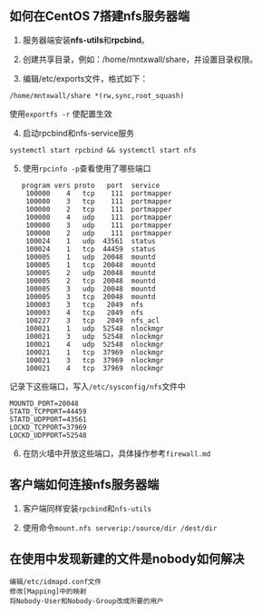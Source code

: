 ## 如何在CentOS 7搭建nfs服务器端

1. 服务器端安装**nfs-utils**和**rpcbind**。

2. 创建共享目录，例如：/home/mntxwall/share，并设置目录权限。

3. 编辑/etc/exports文件，格式如下：

```
/home/mntxwall/share *(rw,sync,root_squash)
```

使用`exportfs -r` 使配置生效

4. 启动rpcbind和nfs-service服务

`systemctl start rpcbind && systemctl start nfs`

5. 使用`rpcinfo -p`查看使用了哪些端口

```
   program vers proto   port  service                      
    100000    4   tcp    111  portmapper                                                                               
    100000    3   tcp    111  portmapper                                                   
    100000    2   tcp    111  portmapper                 
    100000    4   udp    111  portmapper                      
    100000    3   udp    111  portmapper                     
    100000    2   udp    111  portmapper                                                       
    100024    1   udp  43561  status                                        
    100024    1   tcp  44459  status                                                                        
    100005    1   udp  20048  mountd                  
    100005    1   tcp  20048  mountd                                                           
    100005    2   udp  20048  mountd                       
    100005    2   tcp  20048  mountd                                  
    100005    3   udp  20048  mountd                              
    100005    3   tcp  20048  mountd                                                               
    100003    3   tcp   2049  nfs                             
    100003    4   tcp   2049  nfs                                      
    100227    3   tcp   2049  nfs_acl                               
    100021    1   udp  52548  nlockmgr                                      
    100021    3   udp  52548  nlockmgr           
    100021    4   udp  52548  nlockmgr            
    100021    1   tcp  37969  nlockmgr     
    100021    3   tcp  37969  nlockmgr         
    100021    4   tcp  37969  nlockmgr
```

记录下这些端口，写入`/etc/sysconfig/nfs`文件中

```
MOUNTD_PORT=20048                                                        
STATD_TCPPORT=44459                            
STATD_UDPPORT=43561                           
LOCKD_TCPPORT=37969                                 
LOCKD_UDPPORT=52548 
```

6. 在防火墙中开放这些端口，具体操作参考`firewall.md`

## 客户端如何连接nfs服务器端

1. 客户端同样安装`rpcbind`和`nfs-utils`

2. 使用命令`mount.nfs serverip:/source/dir /dest/dir`

## 在使用中发现新建的文件是nobody如何解决

```
编辑/etc/idmapd.conf文件
修改[Mapping]中的映射
将Nobody-User和Nobody-Group改成所要的用户

```
